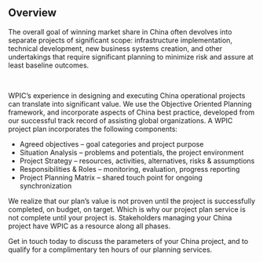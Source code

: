 ## Overview 

The overall goal of winning market share in China often devolves into separate projects of significant scope: infrastructure implementation, technical development, new business systems creation, and other undertakings that require significant planning to minimize risk and assure at least baseline outcomes.

&#xA0;

WPIC&#x2019;s experience in designing and executing China operational projects can translate into significant value. We use the Objective Oriented Planning framework, and incorporate aspects of China best practice, developed from our successful track record of assisting global organizations. A WPIC project plan incorporates the following components:

*   Agreed objectives &#x2013; goal categories and project purpose
*   Situation Analysis &#x2013; problems and potentials, the project environment
*   Project Strategy &#x2013; resources, activities, alternatives, risks &amp; assumptions
*   Responsibilities &amp; Roles &#x2013; monitoring, evaluation, progress reporting
*   Project Planning Matrix &#x2013; shared touch point for ongoing synchronization

We realize that our plan&#x2019;s value is not proven until the project is successfully completed, on budget, on target. Which is why our project plan service is not complete until your project is. Stakeholders managing your China project have WPIC as a resource along all phases.

Get in touch today to discuss the parameters of your China project, and to qualify for a complimentary ten hours of our planning services.